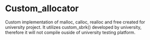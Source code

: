 # Custom_allocator
Custom implementation of malloc, calloc, realloc and free created for university project. It utilizes custom_sbrk() developed by university, therefore it will not compile ouside of university testing platform.
